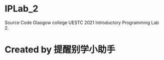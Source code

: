 # IPLab_2
Source Code Glasgow college UESTC 2021 Introductory Programming Lab 2.

# Created by 提醒别学小助手
